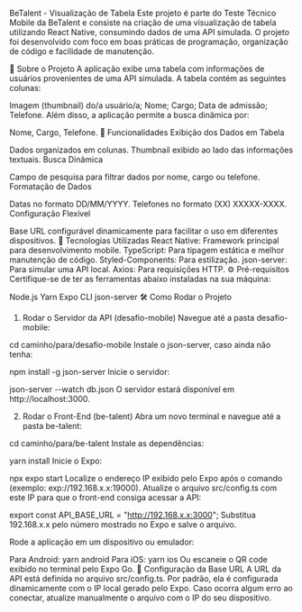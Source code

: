 BeTalent - Visualização de Tabela
Este projeto é parte do Teste Técnico Mobile da BeTalent e consiste na criação de uma visualização de tabela utilizando React Native, consumindo dados de uma API simulada. O projeto foi desenvolvido com foco em boas práticas de programação, organização de código e facilidade de manutenção.

📝 Sobre o Projeto
A aplicação exibe uma tabela com informações de usuários provenientes de uma API simulada. A tabela contém as seguintes colunas:

Imagem (thumbnail) do/a usuário/a;
Nome;
Cargo;
Data de admissão;
Telefone.
Além disso, a aplicação permite a busca dinâmica por:

Nome,
Cargo,
Telefone.
🎯 Funcionalidades
Exibição dos Dados em Tabela

Dados organizados em colunas.
Thumbnail exibido ao lado das informações textuais.
Busca Dinâmica

Campo de pesquisa para filtrar dados por nome, cargo ou telefone.
Formatação de Dados

Datas no formato DD/MM/YYYY.
Telefones no formato (XX) XXXXX-XXXX.
Configuração Flexível

Base URL configurável dinamicamente para facilitar o uso em diferentes dispositivos.
🚀 Tecnologias Utilizadas
React Native: Framework principal para desenvolvimento mobile.
TypeScript: Para tipagem estática e melhor manutenção de código.
Styled-Components: Para estilização.
json-server: Para simular uma API local.
Axios: Para requisições HTTP.
⚙️ Pré-requisitos
Certifique-se de ter as ferramentas abaixo instaladas na sua máquina:

Node.js
Yarn
Expo CLI
json-server
🛠️ Como Rodar o Projeto
1. Rodar o Servidor da API (desafio-mobile)
Navegue até a pasta desafio-mobile:

cd caminho/para/desafio-mobile
Instale o json-server, caso ainda não tenha:

npm install -g json-server
Inicie o servidor:

json-server --watch db.json
O servidor estará disponível em http://localhost:3000.

2. Rodar o Front-End (be-talent)
Abra um novo terminal e navegue até a pasta be-talent:

cd caminho/para/be-talent
Instale as dependências:

yarn install
Inicie o Expo:

npx expo start
Localize o endereço IP exibido pelo Expo após o comando (exemplo: exp://192.168.x.x:19000). Atualize o arquivo src/config.ts com este IP para que o front-end consiga acessar a API:

export const API_BASE_URL = "http://192.168.x.x:3000";
Substitua 192.168.x.x pelo número mostrado no Expo e salve o arquivo.

Rode a aplicação em um dispositivo ou emulador:

Para Android:
yarn android
Para iOS:
yarn ios
Ou escaneie o QR code exibido no terminal pelo Expo Go.
🔧 Configuração da Base URL
A URL da API está definida no arquivo src/config.ts. Por padrão, ela é configurada dinamicamente com o IP local gerado pelo Expo.
Caso ocorra algum erro ao conectar, atualize manualmente o arquivo com o IP do seu dispositivo.

